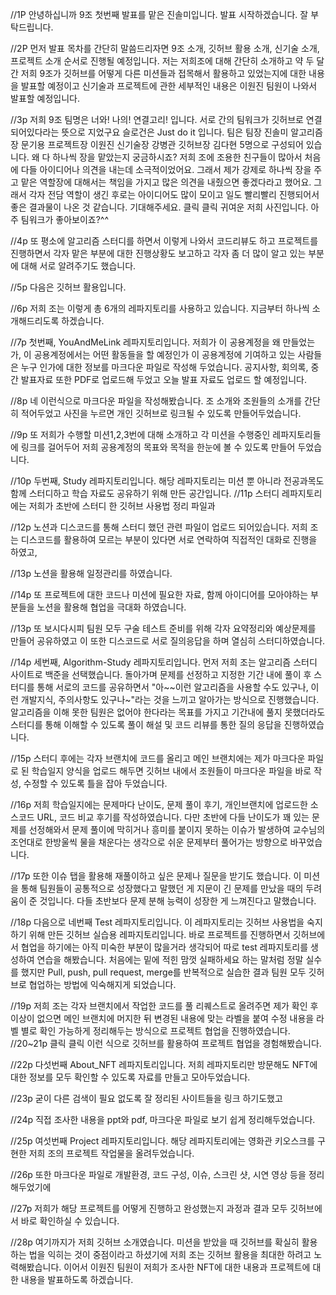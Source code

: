 //1P
안녕하십니까 9조 첫번째 발표를 맡은 진솔미입니다.
발표 시작하겠습니다. 잘 부탁드립니다.

//2P
먼저 발표 목차를 간단히 말씀드리자면 9조 소개, 깃허브 활용 소개, 신기술 소개, 프로젝트 소개 순서로 진행될 예정입니다.
저는 저희조에 대해 간단히 소개하고 약 두 달 간 저희 9조가 깃허브를 어떻게 다른 미션들과 접목해서 활용하고 있었는지에 대한 내용을 발표할 예정이고 신기술과 프로젝트에 관한 세부적인 내용은 이원진 팀원이 나와서 발표할 예정입니다.

//3p
저희 9조 팀명은 너와! 나의! 연결고리! 입니다. 서로 간의 팀워크가 깃허브로 연결되어있다라는 뜻으로 지었구요 슬로건은 Just do it 입니다.
팀은 팀장 진솔미 알고리즘장 문기용 프로젝트장 이원진 신기술장 강병관 깃허브장 김다현 5명으로 구성되어 있습니다.
왜 다 하나씩 장을 맡았는지 궁금하시죠?
저희 조에 조용한 친구들이 많아서 처음에 다들 아이디어나 의견을 내는데 소극적이었어요. 그래서 제가 강제로 하나씩 장을 주고 맡은 역할장에 대해서는 책임을 가지고 많은 의견을 내줬으면 좋겠다라고 했어요. 그래서 각자 전담 역할이 생긴 후로는 아이디어도 많이 모이고 일도 빨리빨리 진행되어서 좋은 결과물이 나온 것 같습니다. 기대해주세요.
클릭 클릭
귀여운 저희 사진입니다. 아주 팀워크가 좋아보이죠?^^

//4p
또 평소에 알고리즘 스터디를 하면서 이렇게 나와서 코드리뷰도 하고 프로젝트를 진행하면서 각자 맡은 부분에 대한 진행상황도 보고하고 각자 좀 더 많이 알고 있는 부분에 대해 서로 알려주기도 했습니다.
 
//5p
다음은 깃허브 활용입니다.

//6p
저희 조는 이렇게 총 6개의 레파지토리를 사용하고 있습니다.
지금부터 하나씩 소개해드리도록 하겠습니다.

//7p
첫번째, YouAndMeLink 레파지토리입니다.
저희가 이 공용계정을 왜 만들었는가, 이 공용계정에서는 어떤 활동들을 할 예정인가 이 공용계정에 기여하고 있는 사람들은 누구 인가에 대한 정보를 마크다운 파일로 작성해 두었습니다.
공지사항, 회의록, 중간 발표자료 또한 PDF로 업로드해 두었고 오늘 발표 자료도 업로드 할 예정입니다.

//8p
네 이런식으로 마크다운 파일을 작성해봤습니다.
조 소개와 조원들의 소개를 간단히 적어두었고 사진을 누르면 개인 깃허브로 링크될 수 있도록 만들어두었습니다.

//9p
또 저희가 수행할 미션1,2,3번에 대해 소개하고 각 미션을 수행중인 레파지토리들에 링크를 걸어두어 저희 공용계정의 목표와 목적을 한눈에 볼 수 있도록 만들어 두었습니다.

//10p
두번째, Study 레파지토리입니다.
해당 레파지토리는 미션 뿐 아니라 전공과목도 함께 스터디하고 학습 자료도 공유하기 위해 만든 공간입니다. 
//11p
스터디 레파지토리에는 저희가 초반에 스터디 한 깃허브 사용법 정리 파일과

//12p
노션과 디스코드를 통해 스터디 했던 관련 파일이 업로드 되어있습니다.
저희 조는 디스코드를 활용하여 모르는 부분이 있다면 서로 연락하여 직접적인 대화로 진행을 하였고,

//13p
노션을 활용해 일정관리를 하였습니다.

//14p
또 프로젝트에 대한 코드나 미션에 필요한 자료, 함께 아이디어를 모아야하는 부분들을 노션을 활용해 협업을 극대화 하였습니다.

//13p
또 보시다시피 팀원 모두 구술 테스트 준비를 위해 각자 요약정리와 예상문제를 만들어 공유하였고 이 또한 디스코드로 서로 질의응답을 하며 열심히 스터디하였습니다.

//14p
세번째, Algorithm-Study 레파지토리입니다.
먼저 저희 조는 알고리즘 스터디 사이트로 백준을 선택했습니다. 돌아가며 문제를 선정하고 지정한 기간 내에 풀이 후 스터디를 통해 서로의 코드를 공유하면서 "아~~이런 알고리즘을 사용할 수도 있구나, 이런 개발지식, 주의사항도 있구나~"라는 것을 느끼고 알아가는 방식으로 진행했습니다. 알고리즘을 이해 못한 팀원은 없어야 한다라는 목표를 가지고 기간내에 풀지 못했더라도 스터디를 통해 이해할 수 있도록 풀이 해설 및 코드 리뷰를 통한 질의 응답을 진행하였습니다.

//15p
스터디 후에는 각자 브랜치에 코드를 올리고 메인 브랜치에는 제가 마크다운 파일로 된 학습일지 양식을 업로드 해두면 깃허브 내에서 조원들이 마크다운 파일을 바로 작성, 수정할 수 있도록 틀을 잡아 두었습니다.

//16p
저희 학습일지에는 문제마다 난이도, 문제 풀이 후기, 개인브랜치에 업로드한 소스코드 URL, 코드 비교 후기를 작성하였습니다.
다만 초반에 다들 난이도가 꽤 있는 문제를 선정해와서 문제 풀이에 막히거나 흥미를 붙이지 못하는 이슈가 발생하여 교수님의 조언대로 한방울씩 물을 채운다는 생각으로 쉬운 문제부터 풀어가는 방향으로 바꾸었습니다.

//17p
또한 이슈 탭을 활용해 재풀이하고 싶은 문제나 질문을 받기도 했습니다. 이 미션을 통해 팀원들이 공통적으로 성장했다고 말했던 게 지문이 긴 문제를 만났을 때의 두려움이 준 것입니다. 다들 초반보다 문제 분해 능력이 성장한 게 느껴진다고 말했습니다.

//18p
다음으로 네번째 Test 레파지토리입니다.
이 레파지토리는 깃허브 사용법을 숙지하기 위해 만든 깃허브 실습용 레파지토리입니다. 바로 프로젝트를 진행하면서 깃허브에서 협업을 하기에는 아직 미숙한 부분이 많을거라 생각되어  따로 test 레파지토리를 생성하여 연습을 해봤습니다. 처음에는 밑에 적힌 맘껏 실패하세요 하는 말처럼 정말 실수를 했지만 Pull, push, pull request, merge를 반복적으로 실습한 결과 팀원 모두 깃허브로 협업하는 방법에 익숙해지게 되었습니다. 

//19p
저희 조는 각자 브랜치에서 작업한 코드를 풀 리퀘스트로 올려주면 제가 확인 후 이상이 없으면 메인 브랜치에 머지한 뒤 변경된 내용에 맞는 라벨을 붙여 수정 내용을 라벨 별로 확인 가능하게 정리해두는 방식으로 프로젝트 협업을 진행하였습니다. 
//20~21p
클릭 클릭
이런 식으로 깃허브를 활용하여 프로젝트 협업을 경험해봤습니다.

//22p
다섯번째 About_NFT 레파지토리입니다.
저희 레파지토리만 방문해도 NFT에 대한 정보를 모두 확인할 수 있도록 자료를 만들고 모아두었습니다.

//23p
굳이 다른 검색이 필요 없도록 잘 정리된 사이트들을 링크 하기도했고

//24p 
직접 조사한 내용을 ppt와 pdf, 마크다운 파일로 보기 쉽게 정리해두었습니다.

//25p
여섯번째 Project 레파지토리입니다.
해당 레파지토리에는 영화관 키오스크를 구현한 저희 조의 프로젝트 작업물을 올려두었습니다.

//26p
또한 마크다운 파일로 개발환경, 코드 구성, 이슈, 스크린 샷, 시연 영상 등을 정리해두었기에

//27p
저희가 해당 프로젝트를 어떻게 진행하고 완성했는지 과정과 결과 모두 깃허브에서 바로 확인하실 수 있습니다.

//28p
여기까지가 저희 깃허브 소개였습니다. 미션을 받았을 때 깃허브를 확실히 활용하는 법을 익히는 것이 중점이라고 하셨기에 저희 조는 깃허브 활용을 최대한 하려고 노력해봤습니다.
이어서 이원진 팀원이 저희가 조사한 NFT에 대한 내용과 프로젝트에 대한 내용을 발표하도록 하겠습니다.
